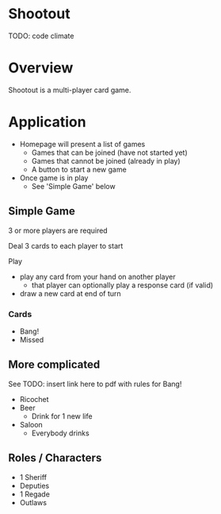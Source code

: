 # Shootout

TODO: code climate

# Overview

Shootout is a multi-player card game.

# Application

* Homepage will present a list of games
  * Games that can be joined (have not started yet)
  * Games that cannot be joined (already in play)
  * A button to start a new game
* Once game is in play
  * See 'Simple Game' below

## Simple Game 

3 or more players are required

Deal 3 cards to each player to start

Play 

* play any card from your hand on another player
  * that player can optionally play a response card (if valid)
* draw a new card at end of turn

### Cards

* Bang!
* Missed


## More complicated

See TODO: insert link here to pdf with rules for Bang!

* Ricochet
* Beer
  * Drink for 1 new life
* Saloon
  * Everybody drinks

## Roles / Characters

* 1 Sheriff
* Deputies
* 1 Regade
* Outlaws